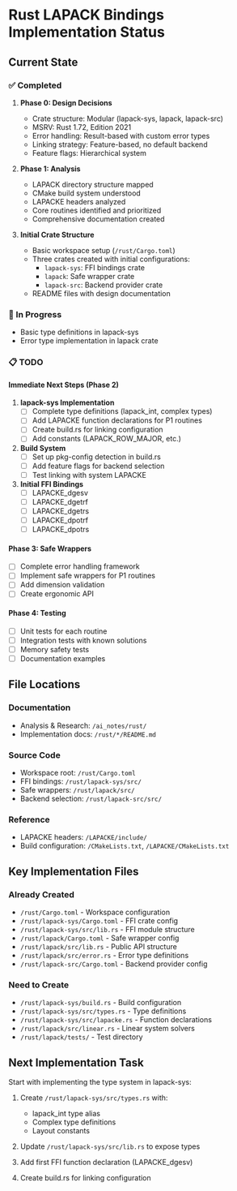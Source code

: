 # Rust LAPACK Bindings Implementation Status

## Current State

### ✅ Completed
1. **Phase 0: Design Decisions**
   - Crate structure: Modular (lapack-sys, lapack, lapack-src)
   - MSRV: Rust 1.72, Edition 2021
   - Error handling: Result-based with custom error types
   - Linking strategy: Feature-based, no default backend
   - Feature flags: Hierarchical system

2. **Phase 1: Analysis**
   - LAPACK directory structure mapped
   - CMake build system understood
   - LAPACKE headers analyzed
   - Core routines identified and prioritized
   - Comprehensive documentation created

3. **Initial Crate Structure**
   - Basic workspace setup (`/rust/Cargo.toml`)
   - Three crates created with initial configurations:
     - `lapack-sys`: FFI bindings crate
     - `lapack`: Safe wrapper crate
     - `lapack-src`: Backend provider crate
   - README files with design documentation

### 🚧 In Progress
- Basic type definitions in lapack-sys
- Error type implementation in lapack crate

### 📋 TODO

#### Immediate Next Steps (Phase 2)
1. **lapack-sys Implementation**
   - [ ] Complete type definitions (lapack_int, complex types)
   - [ ] Add LAPACKE function declarations for P1 routines
   - [ ] Create build.rs for linking configuration
   - [ ] Add constants (LAPACK_ROW_MAJOR, etc.)

2. **Build System**
   - [ ] Set up pkg-config detection in build.rs
   - [ ] Add feature flags for backend selection
   - [ ] Test linking with system LAPACKE

3. **Initial FFI Bindings**
   - [ ] LAPACKE_dgesv
   - [ ] LAPACKE_dgetrf
   - [ ] LAPACKE_dgetrs
   - [ ] LAPACKE_dpotrf
   - [ ] LAPACKE_dpotrs

#### Phase 3: Safe Wrappers
- [ ] Complete error handling framework
- [ ] Implement safe wrappers for P1 routines
- [ ] Add dimension validation
- [ ] Create ergonomic API

#### Phase 4: Testing
- [ ] Unit tests for each routine
- [ ] Integration tests with known solutions
- [ ] Memory safety tests
- [ ] Documentation examples

## File Locations

### Documentation
- Analysis & Research: `/ai_notes/rust/`
- Implementation docs: `/rust/*/README.md`

### Source Code
- Workspace root: `/rust/Cargo.toml`
- FFI bindings: `/rust/lapack-sys/src/`
- Safe wrappers: `/rust/lapack/src/`
- Backend selection: `/rust/lapack-src/src/`

### Reference
- LAPACKE headers: `/LAPACKE/include/`
- Build configuration: `/CMakeLists.txt`, `/LAPACKE/CMakeLists.txt`

## Key Implementation Files

### Already Created
- `/rust/Cargo.toml` - Workspace configuration
- `/rust/lapack-sys/Cargo.toml` - FFI crate config
- `/rust/lapack-sys/src/lib.rs` - FFI module structure
- `/rust/lapack/Cargo.toml` - Safe wrapper config
- `/rust/lapack/src/lib.rs` - Public API structure
- `/rust/lapack/src/error.rs` - Error type definitions
- `/rust/lapack-src/Cargo.toml` - Backend provider config

### Need to Create
- `/rust/lapack-sys/build.rs` - Build configuration
- `/rust/lapack-sys/src/types.rs` - Type definitions
- `/rust/lapack-sys/src/lapacke.rs` - Function declarations
- `/rust/lapack/src/linear.rs` - Linear system solvers
- `/rust/lapack/tests/` - Test directory

## Next Implementation Task

Start with implementing the type system in lapack-sys:

1. Create `/rust/lapack-sys/src/types.rs` with:
   - lapack_int type alias
   - Complex type definitions
   - Layout constants

2. Update `/rust/lapack-sys/src/lib.rs` to expose types

3. Add first FFI function declaration (LAPACKE_dgesv)

4. Create build.rs for linking configuration